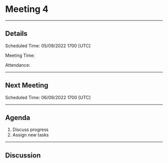 # Meeting 4

---

## Details

Scheduled Time: 05/09/2022 1700 [UTC]

Meeting Time:

Attendance:

---

## Next Meeting

Scheduled Time: 06/09/2022 1700 [UTC]

---

## Agenda

1. Discuss progress
2. Assign new tasks

---

## Discussion
